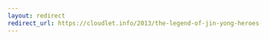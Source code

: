 ```yaml
---
layout: redirect
redirect_url: https://cloudlet.info/2013/the-legend-of-jin-yong-heroes-game-experience
---
```

